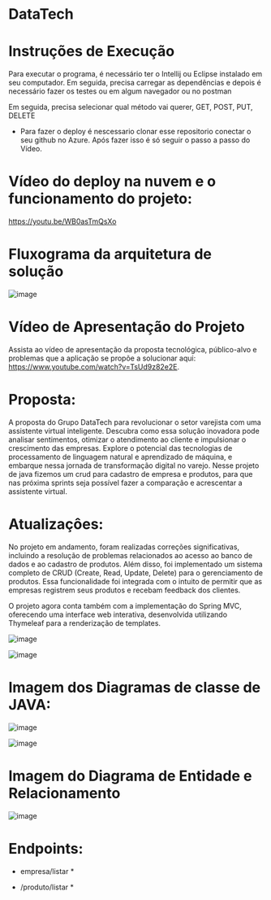 # DataTech
# Instruções de Execução
Para executar o programa, é necessário ter o Intellij ou Eclipse instalado em seu computador. Em seguida, precisa carregar as dependências e depois é necessário fazer os testes ou em algum navegador ou no postman

Em seguida, precisa selecionar qual método vai querer, GET, POST, PUT, DELETE

- Para fazer o deploy é nescessario clonar esse repositorio conectar o seu github no Azure. Após fazer isso é só seguir o passo a passo do Vídeo.

# Vídeo do deploy na nuvem e o funcionamento do projeto:
 https://youtu.be/WB0asTmQsXo 

# Fluxograma da arquitetura de solução
![image](https://github.com/user-attachments/assets/6737d09c-7206-4d34-8f3d-34580222ac46)

 
# Vídeo de Apresentação do Projeto
Assista ao vídeo de apresentação da proposta tecnológica, público-alvo e problemas que a aplicação se propõe a solucionar aqui: https://www.youtube.com/watch?v=TsUd9z82e2E.

# Proposta:
A proposta do Grupo DataTech para revolucionar o setor varejista com uma assistente virtual inteligente. Descubra como essa solução inovadora pode analisar sentimentos, otimizar o atendimento ao cliente e impulsionar o crescimento das empresas. Explore o potencial das tecnologias de processamento de linguagem natural e aprendizado de máquina, e embarque nessa jornada de transformação digital no varejo. Nesse projeto de java fizemos um crud para cadastro de empresa e produtos, para que nas próxima sprints seja possível fazer a comparação e acrescentar a assistente virtual.

# Atualizaçôes:
No projeto em andamento, foram realizadas correções significativas, incluindo a resolução de problemas relacionados ao acesso ao banco de dados e ao cadastro de produtos. Além disso, foi implementado um sistema completo de CRUD (Create, Read, Update, Delete) para o gerenciamento de produtos. Essa funcionalidade foi integrada com o intuito de permitir que as empresas registrem seus produtos e recebam feedback dos clientes.

O projeto agora conta também com a implementação do Spring MVC, oferecendo uma interface web interativa, desenvolvida utilizando Thymeleaf para a renderização de templates.

![image](https://github.com/user-attachments/assets/57272769-4288-4b93-a761-03a40467fb1d)

![image](https://github.com/user-attachments/assets/d8e91cb2-bffc-4283-a726-a3a3806bf856)

# Imagem dos Diagramas de classe de JAVA:
![image](https://github.com/NathanNunesCalsonari/JavaAdvanced_Sprint2/assets/130010914/c787ba51-d6e9-449f-82c0-b08eab6d44bf)

![image](https://github.com/NathanNunesCalsonari/JavaAdvanced_Sprint2/assets/130010914/c6968ffc-ac64-4226-b28a-c804ee2324cb)

# Imagem do Diagrama de Entidade e Relacionamento
![image](https://github.com/NathanNunesCalsonari/JavaAdvanced_Sprint2/assets/130010914/4b612fc8-8035-4ee5-b3b9-03d147687718)

# Endpoints:

* empresa/listar *

* /produto/listar *

